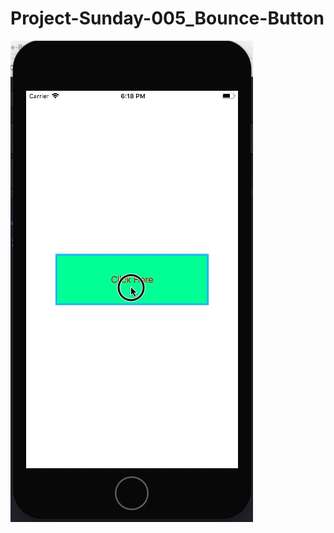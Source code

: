 # Project-Sunday-005_Bounce-Button

![alt text](https://raw.githubusercontent.com/Obj-V/Project-Sunday-005_Bounce-Button/master/005.gif "Gif")

